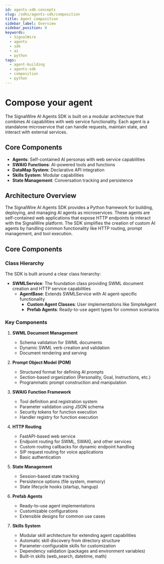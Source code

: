 ```yaml
---
id: agents-sdk-concepts
slug: /sdks/agents-sdk/composition
title: Agent composition
sidebar_label: Overview
sidebar_position: 0
keywords:
  - SignalWire
  - agents
  - sdk
  - ai
  - python
tags:
  - agent-building
  - agents-sdk
  - composition
  - python
---
```


# Compose your agent

The SignalWire AI Agents SDK is built on a modular architecture that combines AI capabilities with web service functionality. 
Each agent is a standalone microservice that can handle requests, maintain state, and interact with external services.

## Core Components

- **Agents**: Self-contained AI personas with web service capabilities
- **SWAIG Functions**: AI-powered tools and functions
- **DataMap System**: Declarative API integration
- **Skills System**: Modular capabilities
- **State Management**: Conversation tracking and persistence

## Architecture Overview

The SignalWire AI Agents SDK provides a Python framework for building, deploying, and managing AI agents as microservices. These agents are self-contained web applications that expose HTTP endpoints to interact with the SignalWire platform. The SDK simplifies the creation of custom AI agents by handling common functionality like HTTP routing, prompt management, and tool execution.

## Core Components

### Class Hierarchy

The SDK is built around a clear class hierarchy:

- **SWMLService**: The foundation class providing SWML document creation and HTTP service capabilities
  - **AgentBase**: Extends SWMLService with AI agent-specific functionality
    - **Custom Agent Classes**: User implementations like SimpleAgent
    - **Prefab Agents**: Ready-to-use agent types for common scenarios

### Key Components

1. **SWML Document Management**
   - Schema validation for SWML documents
   - Dynamic SWML verb creation and validation
   - Document rendering and serving

2. **Prompt Object Model (POM)**
   - Structured format for defining AI prompts
   - Section-based organization (Personality, Goal, Instructions, etc.)
   - Programmatic prompt construction and manipulation

3. **SWAIG Function Framework**
   - Tool definition and registration system
   - Parameter validation using JSON schema
   - Security tokens for function execution
   - Handler registry for function execution

4. **HTTP Routing**
   - FastAPI-based web service
   - Endpoint routing for SWML, SWAIG, and other services
   - Custom routing callbacks for dynamic endpoint handling
   - SIP request routing for voice applications
   - Basic authentication

5. **State Management**
   - Session-based state tracking
   - Persistence options (file system, memory)
   - State lifecycle hooks (startup, hangup)

6. **Prefab Agents**
   - Ready-to-use agent implementations
   - Customizable configurations
   - Extensible designs for common use cases

7. **Skills System**
   - Modular skill architecture for extending agent capabilities
   - Automatic skill discovery from directory structure
   - Parameter-configurable skills for customization
   - Dependency validation (packages and environment variables)
   - Built-in skills (web_search, datetime, math)
